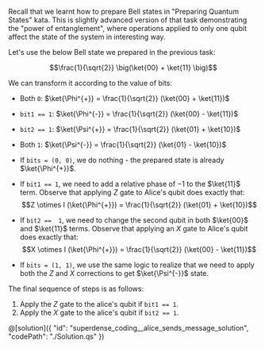Recall that we learnt how to prepare Bell states in "Preparing Quantum States" kata. This is slightly advanced version of that task demonstrating the "power of entanglement", where operations applied to only one qubit affect the state of the system in interesting way.

Let's use the below Bell state we prepared in the previous task:

$$\frac{1}{\sqrt{2}} \big(\ket{00} + \ket{11} \big)$$

We can transform it according to the value of bits:
- Both `0`: $\ket{\Phi^{+}} = \frac{1}{\sqrt{2}} (\ket{00} + \ket{11})$
- `bit1 == 1`: $\ket{\Phi^{-}} = \frac{1}{\sqrt{2}} (\ket{00} - \ket{11})$
- `bit2 == 1`: $\ket{\Psi^{+}} = \frac{1}{\sqrt{2}} (\ket{01} + \ket{10})$
- Both `1`: $\ket{\Psi^{-}} = \frac{1}{\sqrt{2}} (\ket{01} - \ket{10})$

- If `bits = (0, 0)`, we do nothing - the prepared state is already $\ket{\Phi^{+}}$.

- If `bit1 == 1`, we need to add a relative phase of $-1$ to the $\ket{11}$ term. Observe that applying $Z$ gate to Alice's qubit does exactly that: 
  $$Z \otimes I (\ket{\Phi^{+}}) = \frac{1}{\sqrt{2}} (\ket{01} + \ket{10})$$

- If `bit2 ==  1`, we need to change the second qubit in both $\ket{00}$ and $\ket{11}$ terms. Observe that applying an $X$ gate to Alice's qubit does exactly that:
  $$X \otimes I (\ket{\Phi^{+}}) = \frac{1}{\sqrt{2}} (\ket{00} - \ket{11})$$

- If `bits = (1, 1)`, we use the same logic to realize that we need to apply both the $Z$ and $X$ corrections to get $\ket{\Psi^{-}}$ state.

The final sequence of steps is as follows:
1. Apply the $Z$ gate to the alice's qubit if `bit1 == 1`.
2. Apply the $X$ gate to the alice's qubit if `bit2 == 1`.


@[solution]({
    "id": "superdense_coding__alice_sends_message_solution",
    "codePath": "./Solution.qs"
})
